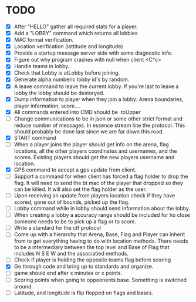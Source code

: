 TODO
====

- [X] After "HELLO" gather all required stats for a player. 
- [x] Add a "LOBBY" command which returns all lobbies
- [x] MAC format verification.
- [x] Location verification (lattitude and longitude)
- [x] Provide a startup message server side with some diagnostic info.
- [x] Figure out why program crashes with null when client <C^c>
- [x] Handle teams in lobby.
- [x] Check that Lobby is atLobby before joining. 
- [x] Generate alpha numberic lobby id's by random. 
- [x] A leave command to leave the current lobby. If you're last to leave a lobby the lobby should be destoryed. 
- [X] Dump information to player when they join a lobby: Arena boundaries, player information, score....
- [X] All commands entered into CMD should be .toUpper
- [ ] Change communications to be in json or some other strict format   and reduce number of messages. In essence stream line the protocol. This should probably be done last since we are far down this road. 
- [x] START command 
- [ ] When a player joins the player should get info on the arena, flag   locations, all the other players coordinates and usernames, and the scores. Existing players should get the new players username and location. 
- [x] GPS command to accept a gps update from client.
- [ ] Support a command for when client has forced a flag holder to drop the flag. It will need to send the bt mac of the player that dropped so they can be killed. It will also set the flag holder as the user. 
- [ ] Upon receiving an update from players location check if they have scored, gone out of bounds, picked up the flag. 
- [ ] Lobby command while in lobby should send information about the lobby. 
- [ ] When creating a lobby a accuracy range should be included for ho  close someone needs to be to pick up a flag or to score. 
- [ ] Write a standard for the ctf protocol
- [ ] Come up with a hierarchy that Arena, Base, Flag and Player can inherit from to get everything having to do with location methods. There needs to be a intermediary between the top level and Base of Flag that includes N S E W and the associatied methods. 
- [ ] Check if player is holding the opposite teams flag before scoring
- [x] Go through code and bring up to standards and organize. 
- [ ] game should end after x minutes or x points.
- [ ] Scoring points when going to oppoonents base. Something is
  switched around. 
- [ ] Latitude, and longitude is flip flopped on flags and bases. 
